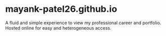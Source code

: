 # mayank-patel26.github.io

A fluid and simple experience to view my professional career and portfolio. Hosted online for easy and heterogeneous access.
